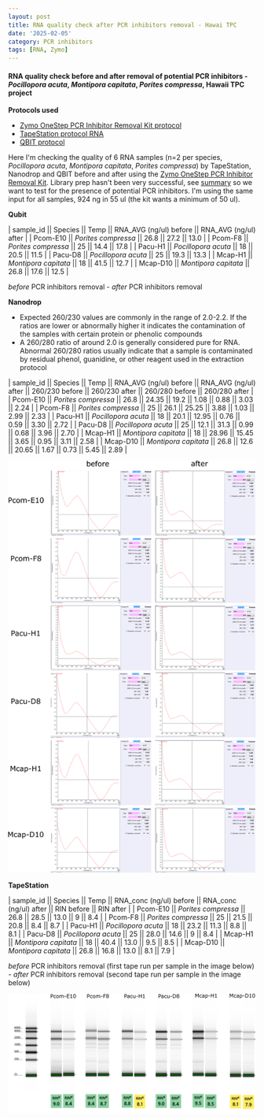 ```yaml
---
layout: post
title: RNA quality check after PCR inhibitors removal - Hawai TPC
date: '2025-02-05'
category: PCR inhibitors
tags: [RNA, Zymo]
---
```


#### RNA quality check before and after removal of potential PCR inhibitors - _Pocillopora acuta_, _Montipora capitata_, _Porites compressa_, Hawaii TPC project

**Protocols used**
- [Zymo OneStep PCR Inhibitor Removal Kit protocol](https://github.com/FScucchia-LabNotebooks/FScucchia_Putnam_Lab_Notebook/blob/master/protocols/d6031_onestep_pcr_inhibitor_removal_kit.pdf)
- [TapeStation protocol RNA](https://github.com/meschedl/MESPutnam_Open_Lab_Notebook/blob/master/_posts/2019-03-07-RNA-TapeStation-Protocol.md)
- [QBIT protocol](https://github.com/meschedl/MESPutnam_Open_Lab_Notebook/blob/master/_posts/2019-03-08-Qubit-Protocol.md)

Here I'm checking the quality of 6 RNA samples (n=2 per species, _Pocillopora acuta_, _Montipora capitata_, _Porites compressa_) by TapeStation, Nanodrop and QBIT before and after using the [Zymo OneStep PCR Inhibitor Removal Kit](https://www.zymoresearch.com/collections/onestep-pcr-inhibitor-removal-kits/products/onestep-pcr-inhibitor-removal-new-kit). Library prep hasn't been very successful, see [summary](https://fscucchia-labnotebooks.github.io/FScucchia_Putnam_Lab_Notebook/DNA-RNA-Hawaii-TPCA-Summary/) so we want to test for the presence of potential PCR inhibitors.
I'm using the same input for all samples, 924 ng in 55 ul (the kit wants a minimum of 50 ul).

**Qubit**

| sample_id  ||     Species       || Temp   ||  RNA_AVG (ng/ul) before || RNA_AVG (ng/ul) after |
| Pcom-E10   || *Porites compressa*  || 26.8   || 27.2    ||   13.0       |
| Pcom-F8   || *Porites compressa* || 25     ||   14.4  ||    17.8       |
| Pacu-H1   || *Pocillopora acuta*  ||  18   || 20.5  ||      11.5       |
| Pacu-D8   || *Pocillopora acuta* ||  25   ||  19.3  ||     13.3       |
| Mcap-H1   || *Montipora capitata*  ||  18  ||  41.5 ||     12.7      |
| Mcap-D10  || *Montipora capitata* ||  26.8  ||  17.6  ||    12.5     |

*before* PCR inhibitors removal - *after* PCR inhibitors removal


**Nanodrop**
- Expected 260/230 values are commonly in the range of 2.0-2.2. If the ratios are lower or abnormally higher it indicates the contamination of the samples with certain protein or phenolic compounds 
- A 260/280 ratio of around 2.0 is generally considered pure for RNA. Abnormal 260/280 ratios usually indicate that a sample is contaminated by residual phenol, guanidine, or other reagent used in the extraction protocol

| sample_id  ||  Species  || Temp  ||  RNA_AVG (ng/ul) before || RNA_AVG (ng/ul) after || 260/230 before || 260/230 after || 260/280 before || 260/280 after |
| Pcom-E10   || *Porites compressa*  || 26.8   || 24.35    ||    19.2      ||     1.08        ||  0.88 || 3.03    ||   2.24     |
| Pcom-F8   || *Porites compressa* || 25     || 26.1    ||    25.25       ||         3.88      || 1.03 || 2.99    ||   2.33     |
| Pacu-H1   || *Pocillopora acuta*  ||  18   ||  20.1  ||    12.95        ||  0.76     || 0.59 || 3.30    ||   2.72     |
| Pacu-D8   || *Pocillopora acuta* ||  25   || 12.1   ||    31.3        ||    0.99    || 0.68 || 3.96   ||   2.70     |
| Mcap-H1   || *Montipora capitata*  ||  18  || 28.96  ||  15.45         ||    3.65   || 0.95 || 3.11   ||   2.58     |
| Mcap-D10  || *Montipora capitata* ||  26.8  || 12.6   ||  20.65       ||    1.67   || 0.73 || 5.45   ||   2.89     |

![Nanodrop_RNA_PCRinhibitors.png](https://github.com/FScucchia-LabNotebooks/FScucchia_Putnam_Lab_Notebook/blob/master/images/Nanodrop_RNA_PCRinhibitors.png?raw=true)

**TapeStation**

| sample_id  ||  Species  || Temp  ||  RNA_conc (ng/ul) before || RNA_conc (ng/ul) after || RIN before || RIN after |
| Pcom-E10   || *Porites compressa*  || 26.8   || 28.5    ||  13.0        ||    9         ||    8.4       |
| Pcom-F8   || *Porites compressa* || 25     ||  21.5   ||   20.8        ||     8.4       ||    8.7    |
| Pacu-H1   || *Pocillopora acuta*  ||  18   ||  23.2  ||    11.3         ||    8.8        ||   8.1            |
| Pacu-D8   || *Pocillopora acuta* ||  25   ||  28.0  ||     14.6       ||     9        ||      8.4          |
| Mcap-H1   || *Montipora capitata*  ||  18  || 40.4   ||    13.0       ||     9.5        ||      8.5           |
| Mcap-D10  || *Montipora capitata* ||  26.8  ||  16.8  ||   13.0      ||      8.1        ||      7.9            |

*before* PCR inhibitors removal (first tape run per sample in the image below) - *after* PCR inhibitors removal (second tape run per sample in the image below)

![TapeStation_RNA_PCRinhibitors.png](https://github.com/FScucchia-LabNotebooks/FScucchia_Putnam_Lab_Notebook/blob/master/images/TapeStation_RNA_PCRinhibitors.png?raw=true)

